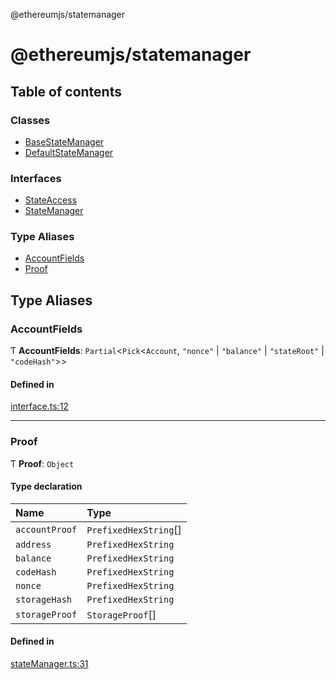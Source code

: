 @ethereumjs/statemanager

# @ethereumjs/statemanager

## Table of contents

### Classes

- [BaseStateManager](classes/BaseStateManager.md)
- [DefaultStateManager](classes/DefaultStateManager.md)

### Interfaces

- [StateAccess](interfaces/StateAccess.md)
- [StateManager](interfaces/StateManager.md)

### Type Aliases

- [AccountFields](README.md#accountfields)
- [Proof](README.md#proof)

## Type Aliases

### AccountFields

Ƭ **AccountFields**: `Partial`<`Pick`<`Account`, ``"nonce"`` \| ``"balance"`` \| ``"stateRoot"`` \| ``"codeHash"``\>\>

#### Defined in

[interface.ts:12](https://github.com/ethereumjs/ethereumjs-monorepo/blob/master/packages/statemanager/src/interface.ts#L12)

___

### Proof

Ƭ **Proof**: `Object`

#### Type declaration

| Name | Type |
| :------ | :------ |
| `accountProof` | `PrefixedHexString`[] |
| `address` | `PrefixedHexString` |
| `balance` | `PrefixedHexString` |
| `codeHash` | `PrefixedHexString` |
| `nonce` | `PrefixedHexString` |
| `storageHash` | `PrefixedHexString` |
| `storageProof` | `StorageProof`[] |

#### Defined in

[stateManager.ts:31](https://github.com/ethereumjs/ethereumjs-monorepo/blob/master/packages/statemanager/src/stateManager.ts#L31)
